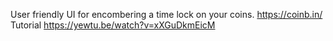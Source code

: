 User friendly UI for encombering a time lock on your coins.
https://coinb.in/
Tutorial
https://yewtu.be/watch?v=xXGuDkmEicM

